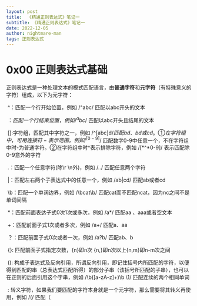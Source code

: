 ```yaml
---
layout: post
title:  《精通正则表达式》笔记一
subtitle: 《精通正则表达式》笔记一
date: 2022-12-05
author: nightmare-man
tags: 正则表达式
---
```

# 0x00	正则表达式基础

​		正则表达式是一种处理文本的模式匹配语言，由**普通字符**和**元字符**（有特殊意义的字符）组成，以下为元字符：

​		^：匹配一个行开始位置，例如	/^abc/ 	匹配以abc开头的文本

​		$：匹配一个行结束位置，例如	/^abc$/ 	匹配以abc开头且结尾的文本

​		[]:字符组，匹配其中字符之一，例如	/^[abc]d$/	匹配ad、bd或cd。①在字符组中，可用连接符-表示范围，例如	/^[0-9]$/	匹配数字0-9中任意一个，不在字符组中时-为普通字符。②在字符组中时^表示排除字符，例如	/[*^*0-9]/	表示匹配除0-9意外的字符

​		.：匹配一个任意字符(除\r \n外)，例如	/../	匹配任意两个字符

​		|：匹配左右两个子表达式中的任意一个，例如	/ab|cd/ 匹配ab或者cd

​		\b：匹配一个单词边界，例如	/\bcat\b/	匹配cat而不匹配ncat，因为nc之间不是单词间隔

​		*：匹配前面表达子式0次1次或多次，例如	/a\*/	匹配aa 、aaa或者空文本

​		+：匹配前面子式1次或者多次，例如	/a+/	匹配a、aa

​		？：匹配前面子式0次或者一次，例如	/a?b/	匹配ab、b

​		{}: 匹配前面子式指定次数，{n}即n次 {n,}即n次以上{n,m}即n-m次之间	

​		(): 构成子表达式及反向引用，所谓反向引用，即记住括号内所匹配的字符，以便得到匹配的串（总表达式匹配所得）的部分子串（该括号所匹配的子串），也可以在正则的后面引用这个字串，例如	/\b([a-zA-z]+)\b \1/	匹配连续的两个相同单词

​		\: 转义字符，如果我们要匹配的字符本身就是一个元字符，那么需要将其转义再使用，例如	/\(/	匹配（

​		